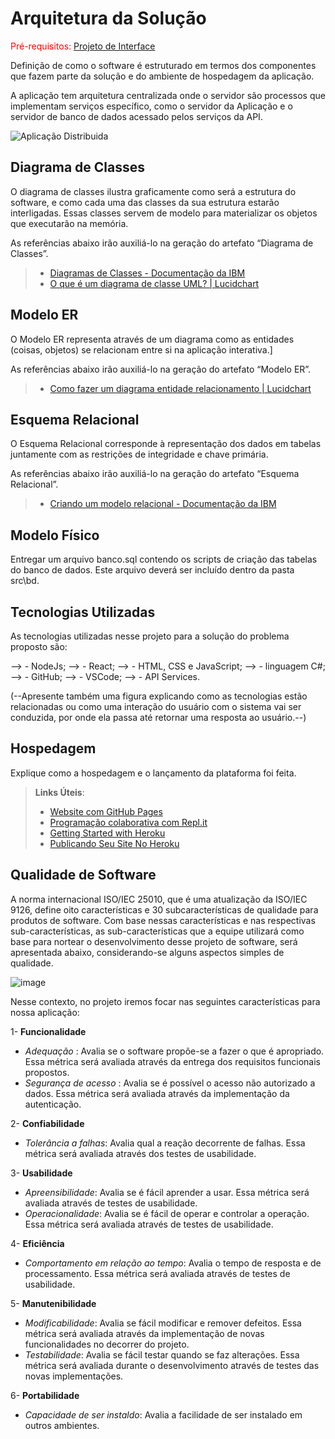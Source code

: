 # Arquitetura da Solução

<span style="color:red">Pré-requisitos: <a href="3-Projeto de Interface.md"> Projeto de Interface</a></span>

Definição de como o software é estruturado em termos dos componentes que fazem parte da solução e do ambiente de hospedagem da aplicação.


A aplicação tem arquitetura centralizada onde o servidor são processos que implementam serviços específico, como o servidor da Aplicação e o servidor de banco de dados acessado pelos serviços da API.

![Aplicação Distribuida](https://github.com/ICEI-PUC-Minas-PMV-ADS/pmv-ads-2024-1-e4-proj-dad-t3-diarista/assets/104168502/f8e0f043-37d2-4e28-bf82-bc9e553b9f50)


## Diagrama de Classes

O diagrama de classes ilustra graficamente como será a estrutura do software, e como cada uma das classes da sua estrutura estarão interligadas. Essas classes servem de modelo para materializar os objetos que executarão na memória.

As referências abaixo irão auxiliá-lo na geração do artefato “Diagrama de Classes”.

> - [Diagramas de Classes - Documentação da IBM](https://www.ibm.com/docs/pt-br/rational-soft-arch/9.6.1?topic=diagrams-class)
> - [O que é um diagrama de classe UML? | Lucidchart](https://www.lucidchart.com/pages/pt/o-que-e-diagrama-de-classe-uml)

## Modelo ER

O Modelo ER representa através de um diagrama como as entidades (coisas, objetos) se relacionam entre si na aplicação interativa.]

As referências abaixo irão auxiliá-lo na geração do artefato “Modelo ER”.

> - [Como fazer um diagrama entidade relacionamento | Lucidchart](https://www.lucidchart.com/pages/pt/como-fazer-um-diagrama-entidade-relacionamento)

## Esquema Relacional

O Esquema Relacional corresponde à representação dos dados em tabelas juntamente com as restrições de integridade e chave primária.
 
As referências abaixo irão auxiliá-lo na geração do artefato “Esquema Relacional”.

> - [Criando um modelo relacional - Documentação da IBM](https://www.ibm.com/docs/pt-br/cognos-analytics/10.2.2?topic=designer-creating-relational-model)

## Modelo Físico

Entregar um arquivo banco.sql contendo os scripts de criação das tabelas do banco de dados. Este arquivo deverá ser incluído dentro da pasta src\bd.

## Tecnologias Utilizadas

As tecnologias utilizadas nesse projeto para a solução do problema proposto são:

--> - NodeJs;
--> - React;
--> - HTML, CSS e JavaScript;
--> - linguagem C#;
--> - GitHub;
--> - VSCode;
--> - API Services.

(--Apresente também uma figura explicando como as tecnologias estão relacionadas ou como uma interação do usuário com o sistema vai ser conduzida, por onde ela passa até retornar uma resposta ao usuário.--)

## Hospedagem

Explique como a hospedagem e o lançamento da plataforma foi feita.

> **Links Úteis**:
>
> - [Website com GitHub Pages](https://pages.github.com/)
> - [Programação colaborativa com Repl.it](https://repl.it/)
> - [Getting Started with Heroku](https://devcenter.heroku.com/start)
> - [Publicando Seu Site No Heroku](http://pythonclub.com.br/publicando-seu-hello-world-no-heroku.html)

## Qualidade de Software
A norma internacional ISO/IEC 25010, que é uma atualização da ISO/IEC 9126, define oito características e 30 subcaracterísticas de qualidade para produtos de software.
Com base nessas características e nas respectivas sub-características, as sub-características que a equipe utilizará como base para nortear o desenvolvimento desse projeto de software, será apresentada abaixo, considerando-se alguns aspectos simples de qualidade. 

![image](https://github.com/ICEI-PUC-Minas-PMV-ADS/pmv-ads-2023-2-e3-proj-mov-t2-pmv-ads-2023-2-e3-proj-mov-t2-time5/assets/108501459/a8a364be-e06a-4d52-b679-efe8380cf017)

Nesse contexto, no projeto iremos focar nas seguintes características para nossa aplicação:

1- **Funcionalidade**  
 - *Adequação* : Avalia se o software propõe-se a fazer o que é apropriado. Essa métrica será avaliada através da entrega dos requisitos funcionais propostos.
 - *Segurança de acesso* : Avalia se é possível o acesso não autorizado a dados. Essa métrica será avaliada através da implementação da autenticação.

2- **Confiabilidade**  
 - *Tolerância a falhas*: Avalia qual a reação decorrente de falhas. Essa métrica será avaliada através dos testes de usabilidade.   

3- **Usabilidade**  
 - *Apreensibilidade*: Avalia se é fácil aprender a usar. Essa métrica será avaliada através de testes de usabilidade.  
 - *Operacionalidade*: Avalia se é fácil de operar e controlar a operação. Essa métrica será avaliada através de testes de usabilidade. 

4- **Eficiência**  
- *Comportamento em relação ao tempo*: Avalia o tempo de resposta e de processamento. Essa métrica será avaliada através de testes de usabilidade.  
    
5- **Manutenibilidade**  
- *Modificabilidade*: Avalia se fácil modificar e remover defeitos. Essa métrica será avaliada através da implementação de novas funcionalidades no decorrer do projeto.
- *Testabilidade*: Avalia se fácil testar quando se faz alterações. Essa métrica será avaliada durante o desenvolvimento através de testes das novas implementações.

6- **Portabilidade**  
- *Capacidade de ser instaldo*: Avalia a facilidade de ser instalado em outros ambientes.
